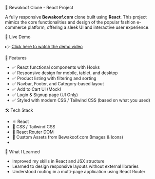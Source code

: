 🧢 Bewakoof Clone - React Project

A fully responsive **Bewakoof.com** clone built using **React**. This project mimics the core functionalities and design of the popular fashion e-commerce platform, offering a sleek UI and interactive user experience.

🔗 Live Demo

👉 [Click here to watch the demo video](https://drive.google.com/file/d/1X3giRd3FvIzgBYQl3RFYOJMOcuvTBfxL/view?usp=drive_link)

🚀 Features

- ✅ React functional components with Hooks
- ✅ Responsive design for mobile, tablet, and desktop
- ✅ Product listing with filtering and sorting
- ✅ Navbar, Footer, and Category-based layout
- ✅ Add to Cart UI (Mock)
- ✅ Login & Signup page (UI Only)
- ✅ Styled with modern CSS / Tailwind CSS (based on what you used)


🛠️ Tech Stack

- ⚛️ React
- 💅 CSS / Tailwind CSS
- 🔁 React Router DOM
- 🎨 Custom Assets from Bewakoof.com (Images & Icons)
- 
🧠 What I Learned

- Improved my skills in React and JSX structure
- Learned to design responsive layouts without external libraries
- Understood routing in a multi-page application using React Router
